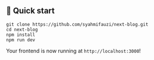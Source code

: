## 🚀 Quick start

```shell
git clone https://github.com/syahmifauzi/next-blog.git
cd next-blog
npm install
npm run dev
```

Your frontend is now running at `http://localhost:3000`!
